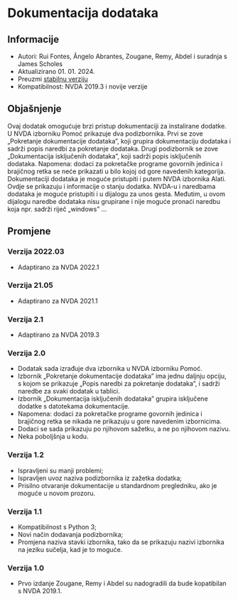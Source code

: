 # Dokumentacija dodataka #

## Informacije ##
* Autori: Rui Fontes, Ângelo Abrantes, Zougane, Remy, Abdel i suradnja s James Scholes
* Aktualizirano 01. 01. 2024.
* Preuzmi [stabilnu verziju][1]
* Kompatibilnost: NVDA 2019.3 i novije verzije

## Objašnjenje ##
Ovaj dodatak omogućuje brzi pristup dokumentaciji za instalirane dodatke. U NVDA izborniku Pomoć prikazuje dva podizbornika. Prvi se zove „Pokretanje dokumentacije dodataka”, koji grupira dokumentaciju dodataka i sadrži popis naredbi za pokretanje dodataka. Drugi podizbornik se zove „Dokumentacija isključenih dodataka”, koji sadrži popis isključenih dodataka. Napomena: dodaci za pokretačke programe govornih jedinica i brajičnog retka se neće prikazati u bilo kojoj od gore navedenih kategorija. Dokumentaciji dodataka je moguće pristupiti i putem NVDA izbornika Alati. Ovdje se prikazuju i informacije o stanju dodatka. NVDA-u i naredbama dodataka je moguće pristupiti i u dijalogu za unos gesta. Međutim, u ovom dijalogu naredbe dodataka nisu grupirane i nije moguće pronaći naredbu koja npr. sadrži riječ „windows” …

## Promjene ##

### Verzija 2022.03 ###
* Adaptirano za NVDA 2022.1

### Verzija 21.05 ###
* Adaptirano za NVDA 2021.1

### Verzija 2.1 ###
* Adaptirano za NVDA 2019.3

### Verzija 2.0 ###
* Dodatak sada izrađuje dva izbornika u NVDA izborniku Pomoć.
* Izbornik „Pokretanje dokumentacije dodataka” ima jednu daljnju opciju, s kojom se prikazuje „Popis naredbi za pokretanje dodataka”, i sadrži naredbe za svaki dodatak u tablici.
* Izbornik „Dokumentacija isključenih dodataka” grupira isključene dodatke s datotekama dokumentacije.
* Napomena: dodaci za pokretačke programe govornih jedinica i brajičnog retka se nikada ne prikazuju u gore navedenim izbornicima.
* Dodaci se sada prikazuju po njihovom sažetku, a ne po njihovom nazivu.
* Neka poboljšnja u kodu.

### Verzija 1.2 ###
* Ispravljeni su manji problemi;
* Ispravljen uvoz naziva podizbornika iz zažetka dodatka;
* Prisilno otvaranje dokumentacije u standardnom pregledniku, ako je moguće u novom prozoru.

### Verzija 1.1 ###
* Kompatibilnost s Python 3;
* Novi način dodavanja podizbornika;
* Promjena naziva stavki izbornika, tako da se prikazuju nazivi izbornika na jeziku sučelja, kad je to moguće.

### Verzija 1.0 ###
* Prvo izdanje Zougane, Remy i Abdel su nadogradili da bude kopatibilan s NVDA 2019.1.

[1]: https://github.com/ruifontes/addonsHelp/releases/download/2024.01.01/addonsHelp-2024.01.01.nvda-addon
